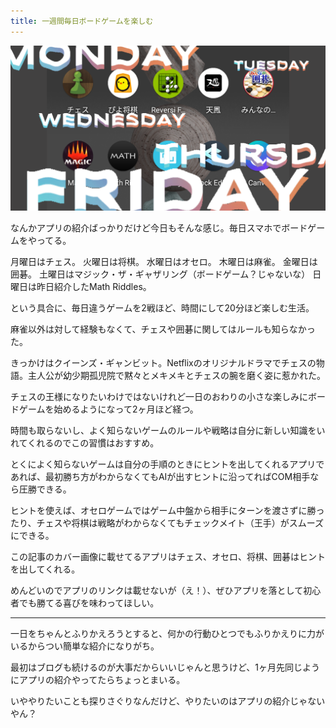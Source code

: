 ```yaml
---
title: 一週間毎日ボードゲームを楽しむ
---
```


![](/assets/2021-03-04-post/cover.png)

なんかアプリの紹介ばっかりだけど今日もそんな感じ。毎日スマホでボードゲームをやってる。

月曜日はチェス。
火曜日は将棋。
水曜日はオセロ。
木曜日は麻雀。
金曜日は囲碁。
土曜日はマジック・ザ・ギャザリング（ボードゲーム？じゃないな）
日曜日は昨日紹介したMath Riddles。

という具合に、毎日違うゲームを2戦ほど、時間にして20分ほど楽しむ生活。

麻雀以外は対して経験もなくて、チェスや囲碁に関してはルールも知らなかった。

きっかけはクイーンズ・ギャンビット。Netflixのオリジナルドラマでチェスの物語。主人公が幼少期孤児院で黙々とメキメキとチェスの腕を磨く姿に惹かれた。

チェスの王様になりたいわけではないけれど一日のおわりの小さな楽しみにボードゲームを始めるようになって2ヶ月ほど経つ。

時間も取らないし、よく知らないゲームのルールや戦略は自分に新しい知識をいれてくれるのでこの習慣はおすすめ。

とくによく知らないゲームは自分の手順のときにヒントを出してくれるアプリであれば、最初勝ち方がわからなくてもAIが出すヒントに沿ってればCOM相手なら圧勝できる。

ヒントを使えば、オセロゲームではゲーム中盤から相手にターンを渡さずに勝ったり、チェスや将棋は戦略がわからなくてもチェックメイト（王手）がスムーズにできる。

この記事のカバー画像に載せてるアプリはチェス、オセロ、将棋、囲碁はヒントを出してくれる。

めんどいのでアプリのリンクは載せないが（え！）、ぜひアプリを落として初心者でも勝てる喜びを味わってほしい。


***


一日をちゃんとふりかえろうとすると、何かの行動ひとつでもふりかえりに力がいるからつい簡単な紹介になりがち。

最初はブログも続けるのが大事だからいいじゃんと思うけど、1ヶ月先同じようにアプリの紹介やってたらちょっとまいる。

いややりたいことも探りさぐりなんだけど、やりたいのはアプリの紹介じゃないやん？